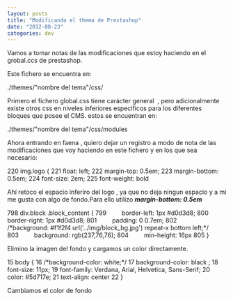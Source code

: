 ```yaml
---
layout: posts
title: "Modificando el thema de Prestashop"
date: "2012-08-23"
categories: dev
---
```


Vamos a tomar notas de las modificaciones que estoy haciendo en el grobal.ccs de prestashop.

Este fichero se encuentra en:

./themes/"nombre del tema"/css/

Primero el fichero global.css tiene carácter general  , pero adicionalmente existe otros css en niveles inferiores específicos para los diferentes bloques que posee el CMS. estos se encuentran en:

./themes/"nombre del tema"/css/modules

Ahora entrando en faena , quiero dejar un registro a modo de nota de las modificaciones que voy haciendo en este fichero y en los que sea necesario:

 220 img.logo {
 221         float: left;
 222         margin-top: 0.5em;
 223         margin-bottom: 0.5em;
 224         font-size: 2em;
 225         font-weight: bold

Ahí retoco el espacio inferiro del logo , ya que no deja ningun espacio y a mi me gusta con algo de fondo.Para ello utilizo **_margin-bottom: 0.5em_**

798         div.block .block\_content {
799         border-left: 1px #d0d3d8;
800         border-right: 1px #d0d3d8;
801         padding: 0 0.7em;
802         /\*background: #f1f2f4 url('../img/block\_bg.jpg') repeat-x bottom left;\*/
803         background: rgb(237,76,76);
804         min-height: 16px
805 }

Elimino la imagen del fondo y cargamos un color directamente.

  15 body {
  16         /\*background-color: white;\*/
  17         background-color: black ;
  18         font-size: 11px;
  19         font-family: Verdana, Arial, Helvetica, Sans-Serif;
  20         color: #5d717e;
  21         text-align: center
  22 }

Cambiamos el color de fondo
